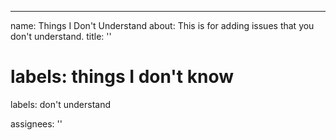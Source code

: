---
name: Things I Don't Understand
about: This is for adding issues that you don't understand.
title: ''


labels: things I don't know
=======
labels: don't understand

assignees: ''
